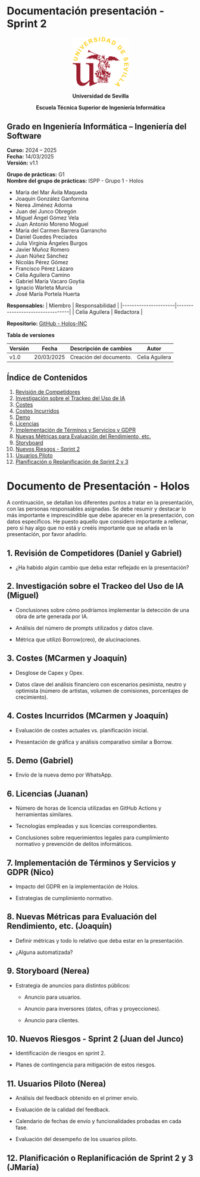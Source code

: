 # Documentación presentación - Sprint 2

<p align="center">
  <img src="https://raw.githubusercontent.com/Holos-INC/Docusaurus-Holos/main/static/img/universidad-de-sevilla-logo.png" alt="Universidad de Sevilla" width="150"/>
</p>
<p align="center">
  <strong>Universidad de Sevilla</strong> 
</p>
<p align="center">
  <strong>Escuela Técnica Superior de Ingeniería Informática</strong>  
</p>

## **Grado en Ingeniería Informática – Ingeniería del Software**

**Curso:** 2024 – 2025  
**Fecha:** 14/03/2025  
**Versión:** v1.1  

**Grupo de prácticas:** G1  
**Nombre del grupo de prácticas:** ISPP - Grupo 1 - Holos
- María del Mar Ávila Maqueda  
- Joaquín González Ganfornina  
- Nerea Jiménez Adorna  
- Juan del Junco Obregón  
- Miguel Ángel Gómez Vela  
- Juan Antonio Moreno Moguel  
- María del Carmen Barrera Garrancho  
- Daniel Guedes Preciados  
- Julia Virginia Ángeles Burgos  
- Javier Muñoz Romero  
- Juan Núñez Sánchez  
- Nicolás Pérez Gómez  
- Francisco Pérez Lázaro  
- Celia Aguilera Camino  
- Gabriel María Vacaro Goytía  
- Ignacio Warleta Murcia  
- José María Portela Huerta 

**Responsables:**
| Miembro              | Responsabilidad                 |
|----------------------|---------------------------------|
| Celia Aguilera  |  Redactora                      |


**Repositorio:** [GitHub - Holos-INC](https://github.com/Holos-INC/Docusaurus-Holos)


**Tabla de versiones**

| Versión | Fecha       | Descripción de cambios | Autor                 |
|---------|------------|------------------------|------------------------|
| v1.0    | 20/03/2025 | Creación del documento. | Celia Aguilera  |

## Índice de Contenidos
1. [Revisión de Competidores](#1-Revisión-de-Competidores (Daniel y Gabriel))
2. [Investigación sobre el Trackeo del Uso de IA](#2-Investigación-sobre-el-Trackeo-del-Uso-de-IA (Miguel))
3. [Costes](#3-Costes (MCarmen y Joaquín))
4. [Costes Incurridos](#4-Costes-Incurridos (MCarmen y Joaquín))
5. [Demo](#5-Demo (Gabriel))
6. [Licencias](#5-Licencias (Juanan))
7. [Implementación de Términos y Servicios y GDPR](#5-Implementación-de-Términos-y-Servicios-y-GDPR (Nico))
8. [Nuevas Métricas para Evaluación del Rendimiento, etc.](#5-Nuevas-Métricas-para-Evaluación-del-Rendimiento,-etc. (Joaquín))
9. [Storyboard](#5-Storyboard (Nerea))
10. [Nuevos Riesgos - Sprint 2](#5-Nuevos-Riesgos---Sprint-2 (Juan del Junco))
11. [Usuarios Piloto](#5-Usuarios-Piloto(Nerea))
12. [Planificación o Replanificación de Sprint 2 y 3](#5-Planificación-o-Replanificación-de-Sprint-2-y-3 (JMaría))

# Documento de Presentación - Holos

A continuación, se detallan los diferentes puntos a tratar en la presentación, con las personas responsables asignadas. Se debe resumir y destacar lo más importante e imprescindible que debe aparecer en la presentación, con datos específicos. He puesto aquello que considero importante a rellenar, pero si hay algo que no está y creéis importante que se añada en la presentación, por favor añadirlo.

## 1. Revisión de Competidores (Daniel y Gabriel)
- ¿Ha habido algún cambio que deba estar reflejado en la presentación?


## 2. Investigación sobre el Trackeo del Uso de IA (Miguel)
- Conclusiones sobre cómo podríamos implementar la detección de una obra de arte generada por IA.

- Análisis del número de prompts utilizados y datos clave.

- Métrica que utilizó Borrow(creo), de alucinaciones.


## 3. Costes (MCarmen y Joaquín)
- Desglose de Capex y Opex.

- Datos clave del análisis financiero con escenarios pesimista, neutro y optimista (número de artistas, volumen de comisiones, porcentajes de crecimiento).


## 4. Costes Incurridos (MCarmen y Joaquín)
- Evaluación de costes actuales vs. planificación inicial.

- Presentación de gráfica y análisis comparativo similar a Borrow.


## 5. Demo (Gabriel)
- Envío de la nueva demo por WhatsApp.


## 6. Licencias (Juanan)
- Número de horas de licencia utilizadas en GitHub Actions y herramientas similares.

- Tecnologías empleadas y sus licencias correspondientes.

- Conclusiones sobre requerimientos legales para cumplimiento normativo y prevención de delitos informáticos.


## 7. Implementación de Términos y Servicios y GDPR (Nico)
- Impacto del GDPR en la implementación de Holos.

- Estrategias de cumplimiento normativo.


## 8. Nuevas Métricas para Evaluación del Rendimiento, etc. (Joaquín)
- Definir métricas y todo lo relativo que deba estar en la presentación.

- ¿Alguna automatizada?


## 9. Storyboard (Nerea)
- Estrategia de anuncios para distintos públicos:
  - Anuncio para usuarios.
  
  - Anuncio para inversores (datos, cifras y proyecciones).
  
  - Anuncio para clientes.


## 10. Nuevos Riesgos - Sprint 2 (Juan del Junco)
- Identificación de riesgos en sprint 2.

- Planes de contingencia para mitigación de estos riesgos.


## 11. Usuarios Piloto (Nerea)
- Análisis del feedback obtenido en el primer envío.

- Evaluación de la calidad del feedback.

- Calendario de fechas de envío y funcionalidades probadas en cada fase.

- Evaluación del desempeño de los usuarios piloto.


## 12. Planificación o Replanificación de Sprint 2 y 3 (JMaría)
